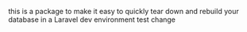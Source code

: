 this is a package to make it easy to quickly tear down and rebuild your database in a Laravel dev environment
test change
